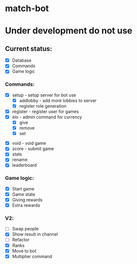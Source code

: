 # match-bot

# Under development do not use

## Current status:

- [x] Database
- [x] Commands
- [x] Game logic

### Commands:
- [x] setup - setup server for bot use
    - [x] addlobby - add more lobbies to server
    - [x] register role generation
- [x] register - register user for games
- [x] elo - admin command for currency 
    - [x] give
    - [x] remove
    - [x] set
<!-- - [ ] redo - redo game <- No point -->
- [x] void - void game
- [x] score - submit game
- [x] stats
- [x] rename
- [x] leaderboard

### Game logic:
- [x] Start game
- [x] Game state
- [x] Giving rewards
- [x] Extra rewards
  
### V2:
- [ ] Swap people
- [x] Show result in channel
- [ ] Refactor
- [x] Ranks
- [x] Move to bot
- [x] Multiplier command